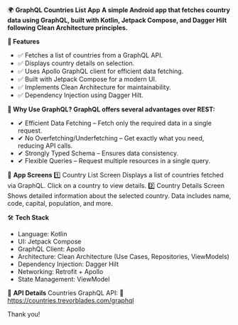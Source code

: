 
🌍 **GraphQL Countries List App**
**A simple Android app that fetches country data using GraphQL, built with Kotlin, Jetpack Compose, and Dagger Hilt following Clean Architecture principles.**

**📌 Features**
* ✅ Fetches a list of countries from a GraphQL API.
* ✅ Displays country details on selection.
* ✅ Uses Apollo GraphQL client for efficient data fetching.
* ✅ Built with Jetpack Compose for a modern UI.
* ✅ Implements Clean Architecture for maintainability.
* ✅ Dependency Injection using Dagger Hilt.

**🚀 Why Use GraphQL?
GraphQL offers several advantages over REST:**

* ✔ Efficient Data Fetching – Fetch only the required data in a single request.
* ✔ No Overfetching/Underfetching – Get exactly what you need, reducing API calls.
* ✔ Strongly Typed Schema – Ensures data consistency.
* ✔ Flexible Queries – Request multiple resources in a single query.

📱 **App Screens**
1️⃣ Country List Screen
Displays a list of countries fetched via GraphQL.
Click on a country to view details.
2️⃣ Country Details Screen
Shows detailed information about the selected country.
Data includes name, code, capital, population, and more.

🛠️ **Tech Stack**

* Language: Kotlin
* UI: Jetpack Compose
* GraphQL Client: Apollo
* Architecture: Clean Architecture (Use Cases, Repositories, ViewModels)
* Dependency Injection: Dagger Hilt
* Networking: Retrofit + Apollo
* State Management: ViewModel


📡 **API Details**
Countries GraphQL API:
🔗 https://countries.trevorblades.com/graphql

Thank you!